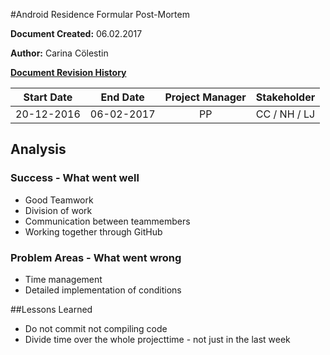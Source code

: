 #Android Residence Formular Post-Mortem

**Document Created:** 06.02.2017

**Author:** Carina Cölestin


<u>**Document Revision History**</u>


| Start Date  | End Date   | Project Manager  | Stakeholder |
| ------------- |:-------------:| :-----:| ---- |
|20-12-2016	 |06-02-2017 | PP	| CC / NH / LJ|

## Analysis

### Success - What went well

* Good Teamwork
* Division of work
* Communication between teammembers
* Working together through GitHub


### Problem Areas - What went wrong

* Time management
* Detailed implementation of conditions 



##Lessons Learned

* Do not commit not compiling code
* Divide time over the whole projecttime - not just in the last week
